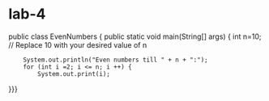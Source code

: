 # lab-4
public class EvenNumbers {
    public static void main(String[] args) {
       int n=10; // Replace 10 with your desired value of n

        System.out.println("Even numbers till " + n + ":");
        for (int i =2; i <= n; i ++) {
            System.out.print(i);
}}}
